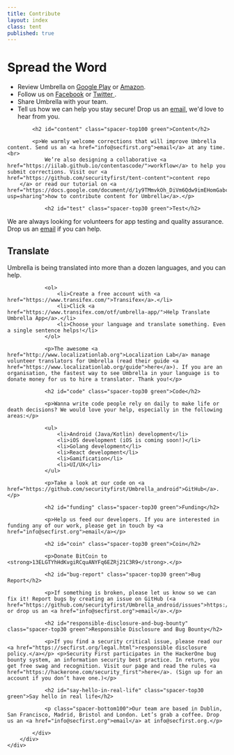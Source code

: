 ```yaml
---
title: Contribute
layout: index
class: tent
published: true
---
```


<div class="intro">
	<div class="container">
		<div class="row">
			<div class="col-12">
				<div class="d-none d-lg-block spacer-top100"></div>
				<h1 class="">Spread the Word</h1>
				<div class="home-description spacer-bottom100">
					<ul>
						<li> Review Umbrella on  <a href="https://play.google.com/store/apps/details?id=org.secfirst.umbrella">Google Play</a> or <a href="https://www.amazon.com/Security-First-Umbrella-made-easy/dp/B01AKN9M1Y">Amazon</a>.</li>
						<li> Follow us on  <a href="https://www.facebook.com/secfirst.org">Facebook</a> or <a href="https://twitter.com/_SecurityFirst">
         Twitter
        </a>.</li>
						<li> Share Umbrella with your team.</li>
						<li> Tell us how we can help you stay secure! Drop us an <a href="info@secfirst.org">email</a>, we'd love to hear from you. </li>
					</ul>
				</div>
			</div>
		</div>
	</div>
</div>
<div class="container">
	<div class="row">
		<div class="col-8 offset-lg-2">

			<h2 id="content" class="spacer-top100 green">Content</h2>

			<p>We warmly welcome corrections that will improve Umbrella content. Send us an <a href="info@secfirst.org">email</a> at any time.<br>
				We’re also designing a collaborative <a href="https://iilab.github.io/contentascode/">workflow</a> to help you submit corrections. Visit our <a href="https://github.com/securityfirst/tent-content">content repo
        </a> or read our tutorial on <a href="https://docs.google.com/document/d/1y9TMmvkOh_DiVm6Qdw9imEHomGabcbHxJhHFVRtcXeQ/edit?usp=sharing">how to contribute content for Umbrella</a>.</p>

				<h2 id="test" class="spacer-top30 green">Test</h2>
<p>We are always looking for volunteers for app testing and quality assurance. Drop us an <a href="info@secfirst.org">email</a> if you can help.</p>
<h2 id="translate" class="spacer-top30 green">Translate</h2>
<p>Umbrella is being translated into more than a dozen languages, and you can help.</p>

				<ol>
					<li>Create a free account with <a href="https://www.transifex.com/">Transifex</a>.</li>
					<li>Click <a href="https://www.transifex.com/otf/umbrella-app/">Help Translate Umbrella App</a>.</li>
					<li>Choose your language and translate something. Even a single sentence helps!</li>
				</ol>

				<p>The awesome <a href="http://www.localizationlab.org">Localization Lab</a> manage volunteer translators for Umbrella (read their guide <a href="https://www.localizationlab.org/guide">here</a>). If you are an organisation, the fastest way to see Umbrella in your language is to donate money for us to hire a translator. Thank you!</p>

				<h2 id="code" class="spacer-top30 green">Code</h2>

				<p>Wanna write code people rely on daily to make life or death decisions? We would love your help, especially in the following areas:</p>

				<ul>
					<li>Android (Java/Kotlin) development</li>
					<li>iOS development (iOS is coming soon!)</li>
					<li>Golang development</li>
					<li>React development</li>
					<li>Gamification</li>
					<li>UI/UX</li>
				</ul>

				<p>Take a look at our code on <a href="https://github.com/securityfirst/Umbrella_android">GitHub</a>.</p>

				<h2 id="funding" class="spacer-top30 green">Funding</h2>

				<p>Help us feed our developers. If you are interested in funding any of our work, please get in touch by <a href="info@secfirst.org">email</a></p>

				<h2 id="coin" class="spacer-top30 green">Coin</h2>

				<p>Donate BitCoin to <strong>13ELGTYhHdKvgiRCquANYFq6EZRj21C3R9</strong>.</p>

				<h2 id="bug-report" class="spacer-top30 green">Bug Report</h2>

				<p>If something is broken, please let us know so we can fix it! Report bugs by creating an issue on GitHub (<a href="https://github.com/securityfirst/Umbrella_android/issues">https://github.com/securityfirst/Umbrella_android/issues</a>) or drop us an <a href="info@secfirst.org">email</a>.</p>

				<h2 id="responsible-disclosure-and-bug-bounty" class="spacer-top30 green">Responsible Disclosure and Bug Bounty</h2>

				<p>If you find a security critical issue, please read our <a href="https://secfirst.org/legal.html">responsible disclosure policy.</a></p> <p>Security First participates in the HackerOne bug bounty system, an information security best practice. In return, you get free swag and recognition. Visit our page and read the rules <a href="https://hackerone.com/security_first">here</a>. (Sign up for an account if you don’t have one.)</p>

				<h2 id="say-hello-in-real-life" class="spacer-top30 green">Say hello in real life</h2>

				<p class="spacer-bottom100">Our team are based in Dublin, San Francisco, Madrid, Bristol and London. Let’s grab a coffee. Drop us an <a href="info@secfirst.org">email</a> at info@secfirst.org.</p>

			</div>
		</div>
	</div>
